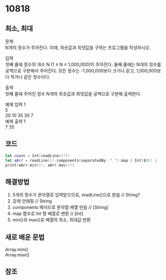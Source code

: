 # 10818
## 최소, 최대

문제      
N개의 정수가 주어진다. 이때, 최솟값과 최댓값을 구하는 프로그램을 작성하시오.       
      
입력         
첫째 줄에 정수의 개수 N (1 ≤ N ≤ 1,000,000)이 주어진다. 둘째 줄에는 N개의 정수를 공백으로 구분해서 주어진다. 모든 정수는 -1,000,000보다 크거나 같고, 1,000,000보다 작거나 같은 정수이다.       
      
출력      
첫째 줄에 주어진 정수 N개의 최솟값과 최댓값을 공백으로 구분해 출력한다.       
      
예제 입력 1          
5        
20 10 35 30 7      
예제 출력 1        
7 35        
               
              
## 코드
```swift
let count = Int(readLine()!)!
let aArr = readLine()!.components(separatedBy: " ").map { Int($0)! }
print(aArr.min()!, aArr.max()!)


```

## 해결방법
1. 5개의 정수가 문자열로 입력받으므로, readLine()으로 받음 // String?    
2. 강제 언래핑   // String     
3. components 메서드로 문자열 배열 만듬     // [String]     
4. map 함수로 Int 형 배열로 변환           // [Int]          
5. min()과 max()로 배열의 최소, 최대값 반환 

## 새로 배운 문법
Array.min()      
Array.max()         


## 참조

